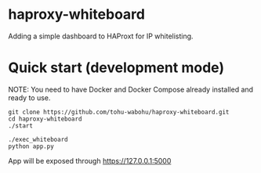 # haproxy-whiteboard

Adding a simple dashboard to HAProxt for IP whitelisting.

# Quick start (development mode)
NOTE: You need to have Docker and Docker Compose already installed and ready to use.
```
git clone https://github.com/tohu-wabohu/haproxy-whiteboard.git
cd haproxy-whiteboard
./start

./exec_whiteboard
python app.py
```
App will be exposed through https://127.0.0.1:5000
